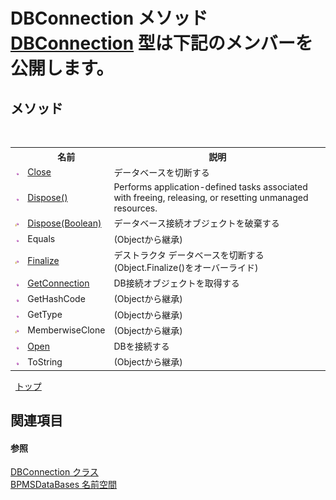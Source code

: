 # DBConnection メソッド<a href="043d2f9f-766e-9639-2dbb-286e11ccd96c">DBConnection</a> 型は下記のメンバーを公開します。


## メソッド
&nbsp;<table><tr><th></th><th>名前</th><th>説明</th></tr><tr><td>![Public メソッド](media/pubmethod.gif "Public メソッド")</td><td><a href="4f012b49-db33-0b2d-708d-588c7a800ee6">Close</a></td><td>
データベースを切断する</td></tr><tr><td>![Public メソッド](media/pubmethod.gif "Public メソッド")</td><td><a href="56c88238-17bc-1f82-be01-6c401a27f8e7">Dispose()</a></td><td>
Performs application-defined tasks associated with freeing, releasing, or resetting unmanaged resources.</td></tr><tr><td>![Protected メソッド](media/protmethod.gif "Protected メソッド")</td><td><a href="87ee8076-68b0-31f7-27e0-6376bc84d08e">Dispose(Boolean)</a></td><td>
データベース接続オブジェクトを破棄する</td></tr><tr><td>![Public メソッド](media/pubmethod.gif "Public メソッド")</td><td>Equals</td><td> (Objectから継承)</td></tr><tr><td>![Protected メソッド](media/protmethod.gif "Protected メソッド")</td><td><a href="92a70ff4-b39f-2b9a-a9c6-03d24c4d9464">Finalize</a></td><td>
デストラクタ データベースを切断する
 (Object.Finalize()をオーバーライド)</td></tr><tr><td>![Public メソッド](media/pubmethod.gif "Public メソッド")</td><td><a href="bf2114ae-8bc6-37bc-f3b7-674876b18fcf">GetConnection</a></td><td>
DB接続オブジェクトを取得する</td></tr><tr><td>![Public メソッド](media/pubmethod.gif "Public メソッド")</td><td>GetHashCode</td><td> (Objectから継承)</td></tr><tr><td>![Public メソッド](media/pubmethod.gif "Public メソッド")</td><td>GetType</td><td> (Objectから継承)</td></tr><tr><td>![Protected メソッド](media/protmethod.gif "Protected メソッド")</td><td>MemberwiseClone</td><td> (Objectから継承)</td></tr><tr><td>![Public メソッド](media/pubmethod.gif "Public メソッド")</td><td><a href="07f30f71-1cfd-f3f8-ec9d-04472b16d1de">Open</a></td><td>
DBを接続する</td></tr><tr><td>![Public メソッド](media/pubmethod.gif "Public メソッド")</td><td>ToString</td><td> (Objectから継承)</td></tr></table>&nbsp;
<a href="#dbconnection-メソッド">トップ</a>

## 関連項目


#### 参照
<a href="043d2f9f-766e-9639-2dbb-286e11ccd96c">DBConnection クラス</a><br /><a href="65592506-413d-db80-e665-5011f15fa9cc">BPMSDataBases 名前空間</a><br />